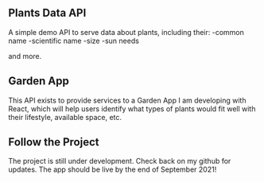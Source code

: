 ## Plants Data API
A simple demo API to serve data about plants, including their:
-common name
-scientific name
-size
-sun needs

and more. 

## Garden App
This API exists to provide services to a Garden App I am developing with React, which will help users identify what types of plants would fit well with their lifestyle, available space, etc. 


## Follow the Project
The project is still under development. Check back on my github for updates. The app should be live by the end of September 2021!
